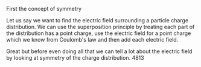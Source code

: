 First the concept of symmetry

Let us say we want to find the electric field surrounding a particle charge distribution. We can use the superposition principle by treating each part of the distribution has a point charge, use the electric field for a point charge which we know from Coulomb's law and then add each electric field. 

Great but before even doing all that we can tell a lot about the electric field by looking at symmetry of the charge distribution. 
4813